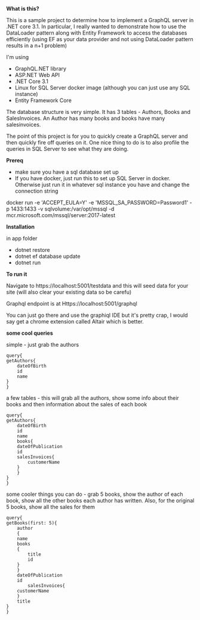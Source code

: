 **What is this?**

This is a sample project to determine how to implement a GraphQL server in .NET core 3.1. In particular, I really wanted to demonstrate how to use the DataLoader pattern along with Entity Framework to access the databases efficiently (using EF as your data provider and not using DataLoader pattern results in a n+1 problem)

I'm using
- GraphQL.NET library
- ASP.NET Web API
- .NET Core 3.1
- Linux for SQL Server docker image (although you can just use any SQL instance)
- Entity Framework Core

The database structure is very simple. It has 3 tables - Authors, Books and SalesInvoices.
An Author has many books and books have many salesinvoices.

The point of this project is for you to quickly create a GraphQL server and then quickly fire off queries on it. One nice thing to do is to also profile the queries in SQL Server to see what they are doing.

**Prereq**

- make sure you have a sql database set up
- If you have docker, just run this to set up SQL Server in docker. Otherwise just run it in whatever sql instance you have and change the connection string

docker run -e 'ACCEPT_EULA=Y' -e 'MSSQL_SA_PASSWORD=Password1' -p 1433:1433 -v sqlvolume:/var/opt/mssql -d mcr.microsoft.com/mssql/server:2017-latest


**Installation**

in app folder
- dotnet restore
- dotnet ef database update
- dotnet run

**To run it**

Navigate to https://localhost:5001/testdata and this will seed data for your site (will also clear your existing data so be carefu)

Graphql endpoint is at Https://localhost:5001/graphql

You can just go there and use the graphiql IDE but it's pretty crap, I would say get a chrome extension called Altair which is better.

**some cool queries**

simple - just grab the authors

    query{
    getAuthors{
        dateOfBirth
        id
        name
    }
    }

a few tables - this will grab all the authors, show some info about their books and then information about the sales of each book

    query{
    getAuthors{
        dateOfBirth
        id
        name
        books{
        dateOfPublication
        id
        salesInvoices{
            customerName
        }
        }
    }
    }

some cooler things you can do - grab 5 books, show the author of each book, show all the other books each author has written. 
Also, for the original 5 books, show all the sales for them

    query{
    getBooks(first: 5){
        author
        {
        name
        books
        {
            title
            id
        }
        }
        dateOfPublication
        id
            salesInvoices{
        customerName
        }
        title
    }
    }








